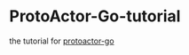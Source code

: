 # ProtoActor-Go-tutorial
the tutorial for [protoactor-go](https://github.com/AsynkronIT/protoactor-go) 
